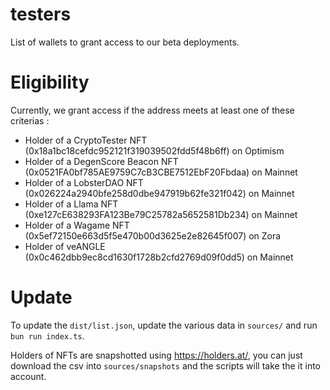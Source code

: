 # testers
List of wallets to grant access to our beta deployments.

# Eligibility
Currently, we grant access if the address meets at least one of these criterias :
* Holder of a CryptoTester NFT (0x18a1bc18cefdc952121f319039502fdd5f48b6ff) on Optimism
* Holder of a DegenScore Beacon NFT (0x0521FA0bf785AE9759C7cB3CBE7512EbF20Fbdaa) on Mainnet
* Holder of a LobsterDAO NFT (0x026224a2940bfe258d0dbe947919b62fe321f042) on Mainnet
* Holder of a Llama NFT (0xe127cE638293FA123Be79C25782a5652581Db234) on Mainnet
* Holder of a Wagame NFT (0x5ef72150e663d5f5e470b00d3625e2e82645f007) on Zora
* Holder of veANGLE (0x0c462dbb9ec8cd1630f1728b2cfd2769d09f0dd5) on Mainnet

# Update
To update the `dist/list.json`, update the various data in `sources/` and run `bun run index.ts`.

Holders of NFTs are snapshotted using https://holders.at/, you can just download the csv into `sources/snapshots` and the scripts will take the it into account.
